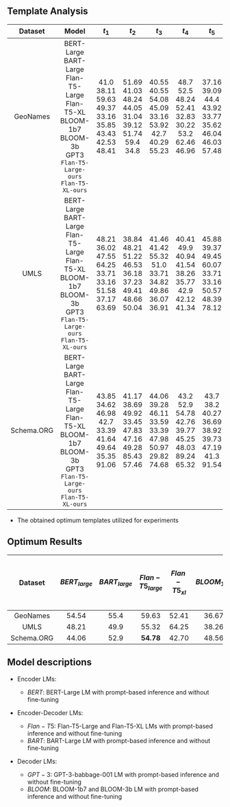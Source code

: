 
## Template Analysis 

|  Dataset   |                                                                  Model                                                                   |                                  $t_1$                                   |                                   $t_2$                                    |                                 $t_3$                                  |                                    $t_4$                                     |                                 $t_5$                                  |                                  $t_6$                                  |                                   $t_7$                                   |                                  $t_8$                                  |
|:----------:|:----------------------------------------------------------------------------------------------------------------------------------------:|:------------------------------------------------------------------------:|:--------------------------------------------------------------------------:|:----------------------------------------------------------------------:|:----------------------------------------------------------------------------:|:----------------------------------------------------------------------:|:-----------------------------------------------------------------------:|:-------------------------------------------------------------------------:|:-----------------------------------------------------------------------:|
|  GeoNames  |  BERT-Large<br>BART-Large<br>Flan-T5-Large<br>Flan-T5-XL<br>BLOOM-1b7<br>BLOOM-3b<br>GPT3 <br>`Flan-T5-Large-ours`<br>`Flan-T5-XL-ours`  |  41.0<br>  38.11<br>  59.63<br>  49.37<br>  33.16<br>  35.85<br>  43.43<br>  42.53<br>  48.41 |51.69<br>  41.03<br>  48.24<br>  44.05<br>  31.04<br>  39.12<br>  51.74<br>  59.4<br>  34.8 |40.55<br>  40.55<br>  54.08<br>  45.09<br>  33.16<br>  53.92<br>  42.7<br>  40.29<br>  55.23 |48.7<br>  52.5<br>  48.24<br>  52.41<br>  32.83<br>  30.22<br>  53.2<br>  62.46<br>  46.96 |37.16<br>  39.09<br>  44.4<br>  43.92<br>  33.77<br>  35.62<br>  46.04<br>  46.03<br>  57.48 |41.07<br>  45.8<br>  51.3<br>  46.34<br>  33.53<br>  33.6<br>  52.56<br>  57.41<br>  36.29 |41.7<br>  36.67<br>  36.4<br>  49.98<br>  36.67<br>  48.26<br>  45.49<br>  42.49<br>  59.05 |54.54<br>  55.4<br>  38.44<br>  44.29<br>  32.92<br>  37.73<br>  52.62<br>  62.04<br>  49.26 |
|    UMLS    |  BERT-Large<br>BART-Large<br>Flan-T5-Large<br>Flan-T5-XL<br>BLOOM-1b7<br>BLOOM-3b<br>GPT3 <br>`Flan-T5-Large-ours`<br>`Flan-T5-XL-ours`  | 48.21<br>  36.02<br>  47.55<br>  64.25<br>  33.71<br>  33.16<br>  51.58<br>  37.17<br>  63.69 |38.84<br>  48.21<br>  51.22<br>  46.53<br>  36.18<br>  37.23<br>  49.41<br>  48.66<br>  50.04 |41.46<br>  41.42<br>  55.32<br>  51.0<br>  33.71<br>  34.82<br>  49.86<br>  36.07<br>  36.91 |40.41<br>  49.9<br>  40.94<br>  41.54<br>  38.26<br>  35.77<br>  42.9<br>  42.12<br>  41.34 |45.88<br>  39.37<br>  49.45<br>  60.07<br>  33.71<br>  33.16<br>  50.57<br>  48.39<br>  78.12 |40.91<br>  47.47<br>  50.87<br>  42.83<br>  35.89<br>  35.89<br>  46.07<br>  46.65<br>  50.12 |41.04<br>  42.39<br>  44.23<br>  51.25<br>  33.27<br>  33.05<br>  45.36<br>  53.42<br>  79.25 |42.92<br>  45.46<br>  42.9<br>  41.18<br>  33.6<br>  37.48<br>  46.72<br>  35.97<br>  39.27 |
| Schema.ORG | BERT-Large<br>BART-Large<br>Flan-T5-Large<br>Flan-T5-XL<br>BLOOM-1b7<br>BLOOM-3b<br>GPT3  <br>`Flan-T5-Large-ours`<br>`Flan-T5-XL-ours` | 43.85<br>  34.62<br>  46.98<br>  42.7<br>  33.39<br>  41.64<br>  49.64<br>  35.35<br>  91.06 |41.17<br>  38.69<br>  49.92<br>  33.45<br>  47.83<br>  47.16<br>  49.28<br>  85.43<br>  57.46 |44.06<br>  39.28<br>  46.11<br>  33.59<br>  33.39<br>  47.98<br>  50.97<br>  29.82<br>  74.68 |43.2<br>  52.9<br>  54.78<br>  42.76<br>  39.77<br>  45.25<br>  48.03<br>  89.24<br>  65.32 |43.7<br>  38.2<br>  40.27<br>  36.69<br>  38.92<br>  39.73<br>  47.19<br>  41.3<br>  91.54 |40.05<br>  41.17<br>  54.47<br>  34.04<br>  48.56<br>  40.75<br>  48.63<br>  91.68<br>  50.63 |42.15<br>  43.26<br>  42.06<br>  33.75<br>  44.35<br>  51.28<br>  48.87<br>  42.46<br>  91.7 |43.72<br>  42.74<br>  47.93<br>  36.45<br>  39.57<br>  48.73<br>  49.48<br>  56.39<br>  33.33 |
* The obtained optimum templates utilized for experiments

## Optimum Results

|  Dataset   | $BERT_{large}$ | $BART_{large}$ | $Flan-T5_{large}$ | $Flan-T5_{xl}$ | $BLOOM_{1b7}$ | $BLOOM_{3b7}$ | $GPT3$ | $Flan-T5-Large-ours$ | $Flan-T5-XL-ours$ |
|:----------:|:--------------:|:--------------:|:-----------------:|:--------------:|:-------------:|:-------------:|:------:|:--------------------:|:-----------------:|
|  GeoNames  |    54.54       |     55.4       |       59.63       |     52.41      |   36.67       |     48.26     | 53.2   |      **62.46**       |       59.05       |
|    UMLS    |     48.21      |      49.9      |       55.32       |     64.25      |     38.26     |     37.48     | 51.58  |        53.42         |     **79.25**     |
| Schema.ORG |     44.06      |      52.9      |     **54.78**     |     42.70      |     48.56     |   51.28       | 50.97  |        91.68         |     **91.70**     |



## Model descriptions

- Encoder LMs:
  * $BERT$: BERT-Large LM with prompt-based inference and without fine-tuning

- Encoder-Decoder LMs:
  * $Flan-T5$: Flan-T5-Large and Flan-T5-XL LMs with prompt-based inference and without fine-tuning
  * $BART$: BART-Large LM with prompt-based inference and without fine-tuning

- Decoder LMs: 
  * $GPT-3$: GPT-3-babbage-001 LM with prompt-based inference and without fine-tuning
  * $BLOOM$: BLOOM-1b7 and BLOOM-3b LM with prompt-based inference and without fine-tuning